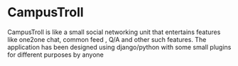 # CampusTroll
CampusTroll is like a small social networking unit that entertains features like one2one chat, common feed , Q/A and other such features.
The application has been designed using django/python with some small plugins for different purposes by anyone
